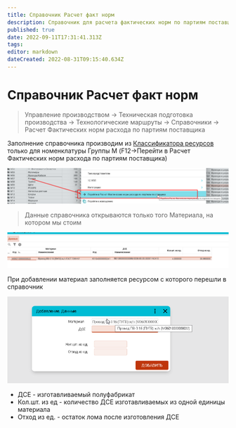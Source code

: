 ```yaml
---
title: Справочник Расчет факт норм
description: Справочник для расчета фактических норм по партиям поставщика 
published: true
date: 2022-09-11T17:31:41.313Z
tags: 
editor: markdown
dateCreated: 2022-08-31T09:15:40.634Z
---
```


# Справочник Расчет факт норм


>Управление производством → Техническая подготовка производства → Технологические маршруты → Справочники → Расчет Фактических норм расхода по партиям поставщика


Заполнение справочника производим из [Классификатора ресурсов](../../../../upravlenie-mdm/klassifikator-resursov/opisanie-funkcii/prosmotr-klassifikatora-resursov.md) только для номенклатуры Группы М (F12->Перейти в Расчет Фактических норм расхода по партиям поставщика)

![](<../../../../assets/0 (4)1.png>)


>Данные справочника открываются только того Материала, на котором мы стоим

![](<../../../../assets/1 (60)1.png>)

При добавлении материал заполняется ресурсом с которого перешли в справочник

![](<../../../../assets/2 (21)1.png>)

* ДСЕ - изготавливаемый полуфабрикат
* Кол.шт. из ед - количество ДСЕ изготавливаемых из одной единицы материала
* Отход из ед. - остаток лома после изготовления ДСЕ
